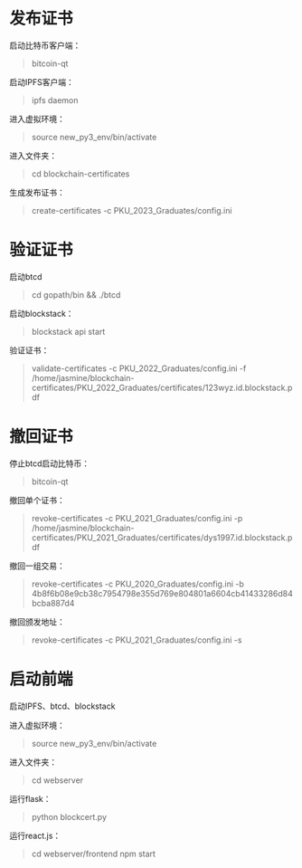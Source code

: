 # 发布证书

启动比特币客户端：
>bitcoin-qt

启动IPFS客户端：
>ipfs daemon

进入虚拟环境：
>source new_py3_env/bin/activate

进入文件夹：
>cd blockchain-certificates

生成发布证书：
>create-certificates -c PKU_2023_Graduates/config.ini

# 验证证书

启动btcd
>cd gopath/bin && ./btcd

启动blockstack：
>blockstack api start

验证证书：
>validate-certificates -c PKU_2022_Graduates/config.ini -f /home/jasmine/blockchain-certificates/PKU_2022_Graduates/certificates/123wyz.id.blockstack.pdf

# 撤回证书

停止btcd启动比特币：
>bitcoin-qt

撤回单个证书：
>revoke-certificates -c PKU_2021_Graduates/config.ini -p /home/jasmine/blockchain-certificates/PKU_2021_Graduates/certificates/dys1997.id.blockstack.pdf

撤回一组交易：
>revoke-certificates -c PKU_2020_Graduates/config.ini -b 4b8f6b08e9cb38c7954798e355d769e804801a6604cb41433286d84bcba887d4

撤回颁发地址：
>revoke-certificates -c PKU_2021_Graduates/config.ini -s

# 启动前端

启动IPFS、btcd、blockstack

进入虚拟环境：
>source new_py3_env/bin/activate

进入文件夹：
>cd webserver

运行flask：
>python blockcert.py

运行react.js：
>cd webserver/frontend
>npm start





